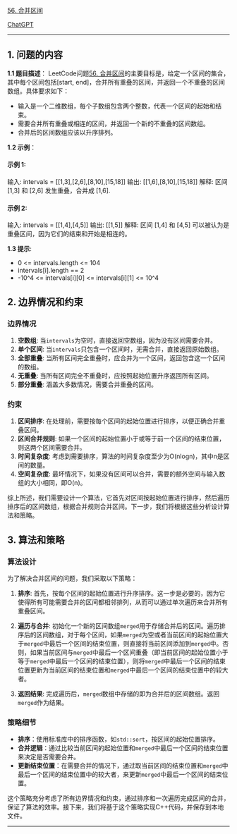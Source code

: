 [56. 合并区间](https://leetcode.cn/problems/merge-intervals)

[ChatGPT](https://chat.openai.com/share/3945d608-a20c-4ef7-a42e-3854440ad985)

---

## 1. 问题的内容
**1.1 题目描述**：
LeetCode问题[56. 合并区间](https://leetcode.cn/problems/merge-intervals)的主要目标是，给定一个区间的集合，其中每个区间包括[start, end]，合并所有重叠的区间，并返回一个不重叠的区间数组。具体要求如下：

- 输入是一个二维数组，每个子数组包含两个整数，代表一个区间的起始和结束。
- 需要合并所有重叠或相连的区间，并返回一个新的不重叠的区间数组。
- 合并后的区间数组应该以升序排列。

**1.2 示例**：
#### 示例 1:

输入: intervals = [[1,3],[2,6],[8,10],[15,18]]
输出: [[1,6],[8,10],[15,18]]
解释: 区间 [1,3] 和 [2,6] 发生重叠，合并成 [1,6].

#### 示例 2:

输入: intervals = [[1,4],[4,5]]
输出: [[1,5]]
解释: 区间 [1,4] 和 [4,5] 可以被认为是重叠区间，因为它们的结束和开始是相连的。

**1.3 提示**:
- 0 <= intervals.length <= 104
- intervals[i].length == 2
- -10^4 <= intervals[i][0] <= intervals[i][1] <= 10^4

## 2. 边界情况和约束
### 边界情况

1. **空数组**: 当`intervals`为空时，直接返回空数组，因为没有区间需要合并。
2. **单个区间**: 当`intervals`只包含一个区间时，无需合并，直接返回原始数组。
3. **全部重叠**: 当所有区间完全重叠时，应合并为一个区间，返回包含这一个区间的数组。
4. **无重叠**: 当所有区间完全不重叠时，应按照起始位置升序返回所有区间。
5. **部分重叠**: 涵盖大多数情况，需要合并重叠的区间。

### 约束

1. **区间排序**: 在处理前，需要按每个区间的起始位置进行排序，以便正确合并重叠区间。
2. **区间合并规则**: 如果一个区间的起始位置小于或等于前一个区间的结束位置，则这两个区间需要合并。
3. **时间复杂度**: 考虑到需要排序，算法的时间复杂度至少为O(nlogn)，其中n是区间的数量。
4. **空间复杂度**: 最坏情况下，如果没有区间可以合并，需要的额外空间与输入数组的大小相同，即O(n)。

综上所述，我们需要设计一个算法，它首先对区间按起始位置进行排序，然后遍历排序后的区间数组，根据合并规则合并区间。下一步，我们将根据这些分析设计算法和策略。


## 3. 算法和策略
### 算法设计

为了解决合并区间的问题，我们采取以下策略：

1. **排序**: 首先，按每个区间的起始位置进行升序排序。这一步是必要的，因为它使得所有可能需要合并的区间都相邻排列，从而可以通过单次遍历来合并所有重叠区间。

2. **遍历与合并**: 初始化一个新的区间数组`merged`用于存储合并后的区间。遍历排序后的区间数组，对于每个区间，如果`merged`为空或者当前区间的起始位置大于`merged`中最后一个区间的结束位置，则直接将当前区间添加到`merged`中。否则，如果当前区间与`merged`中最后一个区间重叠（即当前区间的起始位置小于等于`merged`中最后一个区间的结束位置），则将`merged`中最后一个区间的结束位置更新为当前区间的结束位置和`merged`中最后一个区间的结束位置中的较大者。

3. **返回结果**: 完成遍历后，`merged`数组中存储的即为合并后的区间数组。返回`merged`作为结果。

### 策略细节

- **排序**：使用标准库中的排序函数，如`std::sort`，按区间的起始位置排序。
- **合并逻辑**：通过比较当前区间的起始位置和`merged`中最后一个区间的结束位置来决定是否需要合并。
- **更新结束位置**：在需要合并的情况下，通过取当前区间的结束位置和`merged`中最后一个区间的结束位置中的较大者，来更新`merged`中最后一个区间的结束位置。

这个策略充分考虑了所有边界情况和约束，通过排序和一次遍历完成区间的合并，保证了算法的效率。接下来，我们将基于这个策略实现C++代码，并保存到本地文件。

---